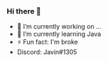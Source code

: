 ### Hi there 👋
- 🔭 I’m currently working on ...
- 🌱 I’m currently learning Java
- ⚡ Fun fact: I'm broke
- Discord: Javin#1305


<!--
**javin7/javin7** is a ✨ _special_ ✨ repository because its `README.md` (this file) appears on your GitHub profile.

- 🔭 I’m currently working on ...
- 🌱 I’m currently learning Java
- ⚡ Fun fact: I'm broke
- Discord: Javin#1305

